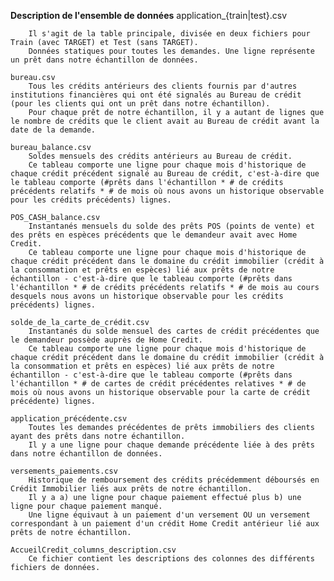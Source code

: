 **Description de l'ensemble de données**
    application_{train|test}.csv

        Il s'agit de la table principale, divisée en deux fichiers pour Train (avec TARGET) et Test (sans TARGET).
        Données statiques pour toutes les demandes. Une ligne représente un prêt dans notre échantillon de données.

    bureau.csv
        Tous les crédits antérieurs des clients fournis par d'autres institutions financières qui ont été signalés au Bureau de crédit (pour les clients qui ont un prêt dans notre échantillon).
        Pour chaque prêt de notre échantillon, il y a autant de lignes que le nombre de crédits que le client avait au Bureau de crédit avant la date de la demande.

    bureau_balance.csv
        Soldes mensuels des crédits antérieurs au Bureau de crédit.
        Ce tableau comporte une ligne pour chaque mois d'historique de chaque crédit précédent signalé au Bureau de crédit, c'est-à-dire que le tableau comporte (#prêts dans l'échantillon * # de crédits précédents relatifs * # de mois où nous avons un historique observable pour les crédits précédents) lignes.

    POS_CASH_balance.csv
        Instantanés mensuels du solde des prêts POS (points de vente) et des prêts en espèces précédents que le demandeur avait avec Home Credit.
        Ce tableau comporte une ligne pour chaque mois d'historique de chaque crédit précédent dans le domaine du crédit immobilier (crédit à la consommation et prêts en espèces) lié aux prêts de notre échantillon - c'est-à-dire que le tableau comporte (#prêts dans l'échantillon * # de crédits précédents relatifs * # de mois au cours desquels nous avons un historique observable pour les crédits précédents) lignes.

    solde_de_la_carte_de_crédit.csv
        Instantanés du solde mensuel des cartes de crédit précédentes que le demandeur possède auprès de Home Credit.
        Ce tableau comporte une ligne pour chaque mois d'historique de chaque crédit précédent dans le domaine du crédit immobilier (crédit à la consommation et prêts en espèces) lié aux prêts de notre échantillon - c'est-à-dire que le tableau comporte (#prêts dans l'échantillon * # de cartes de crédit précédentes relatives * # de mois où nous avons un historique observable pour la carte de crédit précédente) lignes.

    application_précédente.csv
        Toutes les demandes précédentes de prêts immobiliers des clients ayant des prêts dans notre échantillon.
        Il y a une ligne pour chaque demande précédente liée à des prêts dans notre échantillon de données.

    versements_paiements.csv
        Historique de remboursement des crédits précédemment déboursés en Crédit Immobilier liés aux prêts de notre échantillon.
        Il y a a) une ligne pour chaque paiement effectué plus b) une ligne pour chaque paiement manqué.
        Une ligne équivaut à un paiement d'un versement OU un versement correspondant à un paiement d'un crédit Home Credit antérieur lié aux prêts de notre échantillon.

    AccueilCredit_columns_description.csv
        Ce fichier contient les descriptions des colonnes des différents fichiers de données.